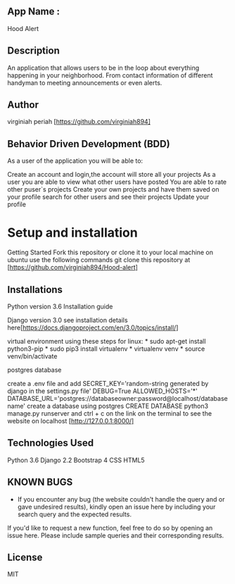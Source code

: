 ## App Name :
Hood Alert
## Description
An application  that allows users to be in the loop about everything happening in your neighborhood. From contact information of different handyman to meeting announcements or even alerts.


## Author
virginiah periah [https://github.com/virginiah894]

## Behavior Driven Development (BDD)
As a user of the application you will be able to:

Create an account and login,the account will store all your projects As a user you are able to view what other users have posted You are able to rate other puser`s projects Create your own projects and have them saved on your profile search for other users and see their projects Update your profile

# Setup and installation
Getting Started Fork this repository or clone it to your local machine on ubuntu use the following commands git clone this repository at [https://github.com/virginiah894/Hood-alert]

## Installations
Python version 3.6 Installation guide

Django version 3.0 see installation details here[https://docs.djangoproject.com/en/3.0/topics/install/]

virtual environment using these steps for linux: * sudo apt-get install python3-pip * sudo pip3 install virtualenv * virtualenv venv * source venv/bin/activate

postgres database

create a .env file and add SECRET_KEY='random-string generated by django in the settings.py file' DEBUG=True ALLOWED_HOSTS='*' DATABASE_URL='postgres://databaseowner:password@localhost/databasename' create a database using postgres CREATE DATABASE python3 manage.py runserver and ctrl + c on the link on the terminal to see the website on localhost [http://127.0.0.1:8000/]

## Technologies Used
Python 3.6 
Django 2.2 
Bootstrap 4
CSS
HTML5

##  KNOWN BUGS


* If you encounter any  bug (the website couldn't handle the query and or gave undesired results), kindly open an issue here by including your search query and the expected results.

If you'd like to request a new function, feel free to do so by opening an issue here. Please include sample queries and their corresponding results.




## License
MIT